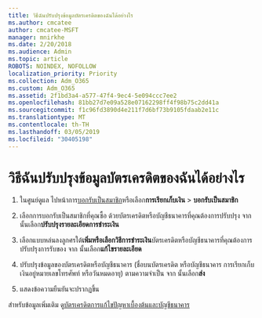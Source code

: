 ```yaml
---
title: วิธีฉันปรับปรุงข้อมูลบัตรเครดิตของฉันได้อย่างไร
ms.author: cmcatee
author: cmcatee-MSFT
manager: mnirkhe
ms.date: 2/20/2018
ms.audience: Admin
ms.topic: article
ROBOTS: NOINDEX, NOFOLLOW
localization_priority: Priority
ms.collection: Adm_O365
ms.custom: Adm_O365
ms.assetid: 2f1bd3a4-a577-47f4-9ec4-5e094ccc7ee2
ms.openlocfilehash: 81bb27d7e09a528e07162298ff4f98b75c2dd41a
ms.sourcegitcommit: f1c96fd3890d4e211f7d6bf73b9105fdaab2e11c
ms.translationtype: MT
ms.contentlocale: th-TH
ms.lasthandoff: 03/05/2019
ms.locfileid: "30405198"
---
```

# <a name="how-do-i-update-my-credit-card-information"></a>วิธีฉันปรับปรุงข้อมูลบัตรเครดิตของฉันได้อย่างไร

1. ในศูนย์ดูแล ไปหน้าการ[บอกรับเป็นสมาชิก](https://go.microsoft.com/fwlink/p/?linkid=842054)หรือเลือก**การเรียกเก็บเงิน** \> **บอกรับเป็นสมาชิก**
    
2. เลือกการบอกรับเป็นสมาชิกที่คุณซื้อ ด้วยบัตรเครดิตหรือบัญชีธนาคารที่คุณต้องการปรับปรุง จาก นั้นเลือก**ปรับปรุงรายละเอียดการชำระเงิน**
    
3. เลือกแบบหล่นลงลูกศรใต้**เพิ่มหรือเลือกวิธีการชำระเงิน**บัตรเครดิตหรือบัญชีธนาคารที่คุณต้องการปรับปรุงการรับของ จาก นั้นเลือก**แก้ไขรายละเอียด**
    
4. ปรับปรุงข้อมูลของบัตรเครดิตหรือบัญชีธนาคาร (ชื่อบนบัตรเครดิต หรือบัญชีธนาคาร การเรียกเก็บเงินอยู่หมายเลขโทรศัพท์ หรือวันหมดอายุ) ตามความจำเป็น จาก นั้นเลือก**ส่ง**
    
5. แสดงข้อความยืนยันจะปรากฏขึ้น
    
สำหรับข้อมูลเพิ่มเติม ดู[บัตรเครดิตการแก้ไขปัญหาเบื้องต้นและบัญชีธนาคาร](https://support.office.com/article/30ba9c83-50d8-4020-90ed-830a5b8c8724)
  

